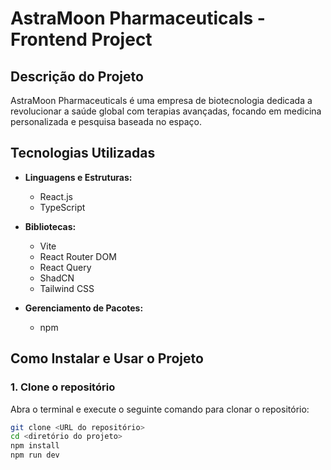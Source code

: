 # AstraMoon Pharmaceuticals - Frontend Project

## Descrição do Projeto
AstraMoon Pharmaceuticals é uma empresa de biotecnologia dedicada a revolucionar a saúde global com terapias avançadas, focando em medicina personalizada e pesquisa baseada no espaço.

## Tecnologias Utilizadas
- **Linguagens e Estruturas:**
  - React.js
  - TypeScript

- **Bibliotecas:**
  - Vite
  - React Router DOM
  - React Query
  - ShadCN
  - Tailwind CSS

- **Gerenciamento de Pacotes:**
  - npm

## Como Instalar e Usar o Projeto

### 1. Clone o repositório
Abra o terminal e execute o seguinte comando para clonar o repositório:
```bash
git clone <URL do repositório>
cd <diretório do projeto>
npm install
npm run dev